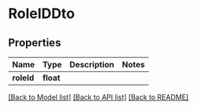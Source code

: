 # RoleIDDto

## Properties
Name | Type | Description | Notes
------------ | ------------- | ------------- | -------------
**roleId** | **float** |  | 

[[Back to Model list]](../README.md#documentation-for-models) [[Back to API list]](../README.md#documentation-for-api-endpoints) [[Back to README]](../README.md)


